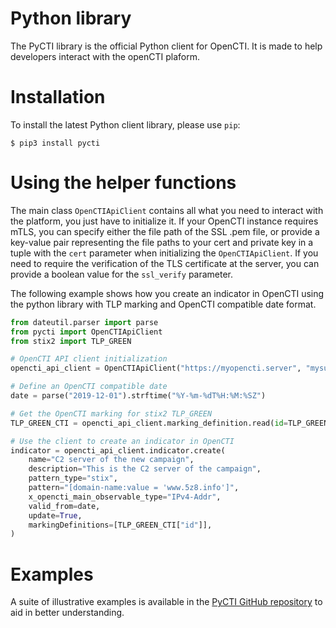 # Python library

The PyCTI library is the official Python client for OpenCTI.
It is made to help developers interact with the openCTI plaform.

# Installation

To install the latest Python client library, please use `pip`:

    $ pip3 install pycti

# Using the helper functions

The main class `OpenCTIApiClient` contains all what you need to interact
with the platform, you just have to initialize it. If your OpenCTI instance requires mTLS,
you can specify either the file path of the SSL .pem file, or provide a key-value pair representing
the file paths to your cert and private key in a tuple with the `cert` parameter when
initializing the `OpenCTIApiClient`. If you need to require the verification of the TLS certificate at the server,
you can provide a boolean value for the `ssl_verify` parameter.

The following example shows how you create an indicator in OpenCTI using the python library
with TLP marking and OpenCTI compatible date format.

```python
from dateutil.parser import parse
from pycti import OpenCTIApiClient
from stix2 import TLP_GREEN

# OpenCTI API client initialization
opencti_api_client = OpenCTIApiClient("https://myopencti.server", "mysupersecrettoken")

# Define an OpenCTI compatible date
date = parse("2019-12-01").strftime("%Y-%m-%dT%H:%M:%SZ")

# Get the OpenCTI marking for stix2 TLP_GREEN
TLP_GREEN_CTI = opencti_api_client.marking_definition.read(id=TLP_GREEN["id"])

# Use the client to create an indicator in OpenCTI
indicator = opencti_api_client.indicator.create(
    name="C2 server of the new campaign",
    description="This is the C2 server of the campaign",
    pattern_type="stix",
    pattern="[domain-name:value = 'www.5z8.info']",
    x_opencti_main_observable_type="IPv4-Addr",
    valid_from=date,
    update=True,
    markingDefinitions=[TLP_GREEN_CTI["id"]],
)
```
# Examples

A suite of illustrative examples is available in the [PyCTI GitHub repository](https://github.com/OpenCTI-Platform/client-python/tree/master/examples) to aid in better understanding.
